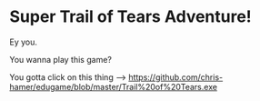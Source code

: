 # Super Trail of Tears Adventure!

Ey you.

You wanna play this game?

You gotta click on this thing --> https://github.com/chris-hamer/edugame/blob/master/Trail%20of%20Tears.exe
